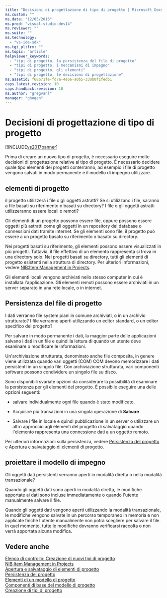 ```yaml
---
title: "Decisioni di progettazione di tipo di progetto | Microsoft Docs"
ms.custom: ""
ms.date: "12/05/2016"
ms.prod: "visual-studio-dev14"
ms.reviewer: ""
ms.suite: ""
ms.technology: 
  - "vs-ide-sdk"
ms.tgt_pltfrm: ""
ms.topic: "article"
helpviewer_keywords: 
  - "tipi di progetto, la persistenza del file di progetto"
  - "tipi di progetto, i meccanismi di impegno"
  - "tipi di progetto, gli elementi"
  - "tipi di progetto, le decisioni di progettazione"
ms.assetid: f68671fe-fd7a-4e56-a0b5-330b0f1fedb1
caps.latest.revision: 10
caps.handback.revision: 10
ms.author: "gregvanl"
manager: "ghogen"
---
```

# Decisioni di progettazione di tipo di progetto
[!INCLUDE[vs2017banner](../../code-quality/includes/vs2017banner.md)]

Prima di creare un nuovo tipo di progetto, è necessario eseguire molte decisioni di progettazione relative al tipo di progetto.  È necessario decidere quale tipo elementi dei progetti conterranno, ad esempio i file di progetto vengono salvati in modo permanente e il modello di impegno utilizzare.  
  
## elementi di progetto  
 il progetto utilizzerà i file o gli oggetti astratti?  Se si utilizzano i file, saranno a file basati su riferimento o basati su directory?  I file o gli oggetti astratti utilizzeranno essere locali o remoti?  
  
 Gli elementi di un progetto possono essere file, oppure possono essere oggetti più astratti come gli oggetti in un repository del database o connessioni dati tramite internet.  Se gli elementi sono file, il progetto può essere a un progetto basato su riferimento o basato su directory.  
  
 Nei progetti basati su riferimento, gli elementi possono essere visualizzati in più progetti.  Tuttavia, il file effettivo di un elemento rappresenta si trova in una directory solo.  Nei progetti basati su directory, tutti gli elementi di progetto esistenti nella struttura di directory.  Per ulteriori informazioni, vedere [NIB:Item Management in Projects](http://msdn.microsoft.com/it-it/762e606b-7f44-4b66-97a1-e30a703654a0).  
  
 Gli elementi locali vengono archiviati nello stesso computer in cui è installata l'applicazione.  Gli elementi remoti possono essere archiviati in un server separato in una rete locale, o in internet.  
  
## Persistenza del file di progetto  
 I dati verranno file system piani in comune archiviati, o in un archivio strutturato?  I file verranno aperti utilizzando un editor standard, o un editor specifico del progetto?  
  
 Per salvare in modo permanente i dati, la maggior parte delle applicazioni salvano i dati in un file e quindi la lettura di quando un utente deve esaminare o modificare le informazioni.  
  
 Un'archiviazione strutturata, denominato anche file composita, in genere viene utilizzata quando vari oggetti \(COM\) COM devono memorizzare i dati persistenti in un singolo file.  Con archiviazione strutturata, vari componenti software possono condividere un singolo file su disco.  
  
 Sono disponibili svariate opzioni da considerare la possibilità di esaminare la persistenza per gli elementi del progetto.  È possibile eseguire una delle opzioni seguenti:  
  
-   salvare individualmente ogni file quando è stato modificato.  
  
-   Acquisire più transazioni in una singola operazione di **Salvare** .  
  
-   Salvare i file in locale e quindi pubblicazione in un server o utilizzare un altro approccio agli elementi del progetto di salvataggio quando l'elemento rappresenta una connessione dati a un oggetto remoto.  
  
 Per ulteriori informazioni sulla persistenza, vedere [Persistenza del progetto](../../extensibility/internals/project-persistence.md) e [Apertura e salvataggio di elementi di progetto](../../extensibility/internals/opening-and-saving-project-items.md).  
  
## proiettare il modello di impegno  
 Gli oggetti dati persistenti verranno aperti in modalità diretta o nella modalità transazionale?  
  
 Quando gli oggetti dati sono aperti in modalità diretta, le modifiche apportate ai dati sono incluse immediatamente o quando l'utente manualmente salvare il file.  
  
 Quando gli oggetti dati vengono aperti utilizzando la modalità transazionale, le modifiche vengono salvate in un percorso temporaneo in memoria e non applicate finché l'utente manualmente non potrà scegliere per salvare il file.  In quel momento, tutte le modifiche dovranno verificarsi raccolta o non verrà apportata alcuna modifica.  
  
## Vedere anche  
 [Elenco di controllo: Creazione di nuovi tipi di progetto](../../extensibility/internals/checklist-creating-new-project-types.md)   
 [NIB:Item Management in Projects](http://msdn.microsoft.com/it-it/762e606b-7f44-4b66-97a1-e30a703654a0)   
 [Apertura e salvataggio di elementi di progetto](../../extensibility/internals/opening-and-saving-project-items.md)   
 [Persistenza del progetto](../../extensibility/internals/project-persistence.md)   
 [Elementi di un modello di progetto](../../extensibility/internals/elements-of-a-project-model.md)   
 [Componenti di base del modello di progetto](../../extensibility/internals/project-model-core-components.md)   
 [Creazione di tipi di progetto](../../extensibility/internals/creating-project-types.md)